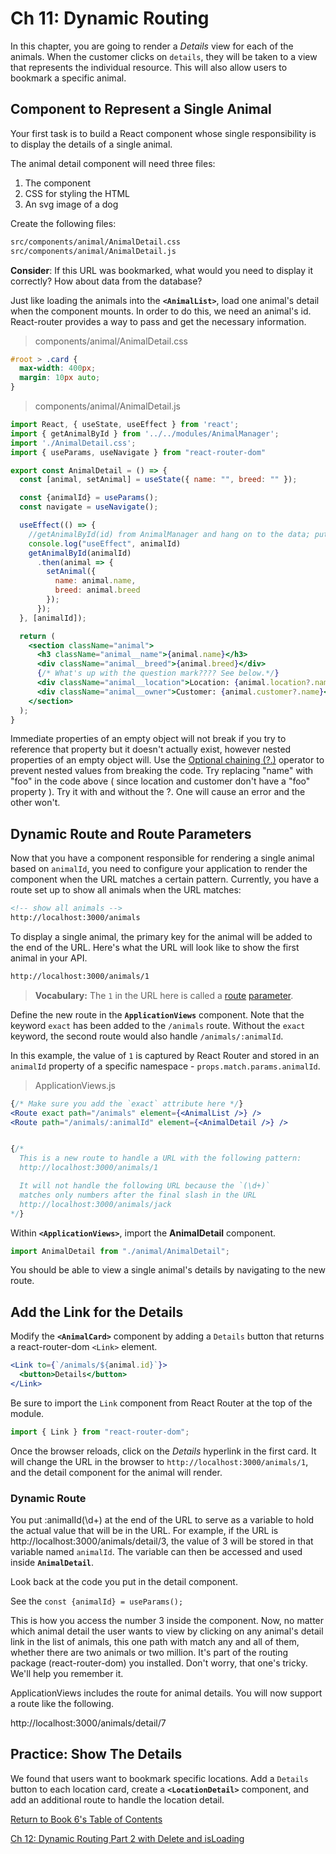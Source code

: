 # Ch 11: Dynamic Routing

In this chapter, you are going to render a _Details_ view for each of the animals. When the customer clicks on `details`, they will be taken to a view that represents the individual resource. This will also allow users to bookmark a specific animal.

## Component to Represent a Single Animal

Your first task is to build a React component whose single responsibility is to display the details of a single animal.

The animal detail component will need three files:

1. The component
1. CSS for styling the HTML
1. An svg image of a dog

Create the following files:

```sh
src/components/animal/AnimalDetail.css
src/components/animal/AnimalDetail.js
```

**Consider**: If this URL was bookmarked, what would you need to display it correctly? How about data from the database?

Just like loading the animals into the **`<AnimalList>`**, load one animal's detail when the component mounts. In order to do this, we need an animal's id. React-router provides a way to pass and get the necessary information.

> components/animal/AnimalDetail.css

```css
#root > .card {
  max-width: 400px;
  margin: 10px auto;
}
```

> components/animal/AnimalDetail.js

```jsx
import React, { useState, useEffect } from 'react';
import { getAnimalById } from '../../modules/AnimalManager';
import './AnimalDetail.css';
import { useParams, useNavigate } from "react-router-dom"

export const AnimalDetail = () => {
  const [animal, setAnimal] = useState({ name: "", breed: "" });

  const {animalId} = useParams();
  const navigate = useNavigate();

  useEffect(() => {
    //getAnimalById(id) from AnimalManager and hang on to the data; put it into state
    console.log("useEffect", animalId)
    getAnimalById(animalId)
      .then(animal => {
        setAnimal({
          name: animal.name,
          breed: animal.breed
        });
      });
  }, [animalId]);

  return (
    <section className="animal">
      <h3 className="animal__name">{animal.name}</h3>
      <div className="animal__breed">{animal.breed}</div>
      {/* What's up with the question mark???? See below.*/}
      <div className="animal__location">Location: {animal.location?.name}</div>
      <div className="animal__owner">Customer: {animal.customer?.name}</div>
    </section>
  );
}


```
Immediate properties of an empty object will not break if you try to reference that property but it doesn't actually exist, however nested properties of an empty object will. Use the [Optional chaining (?.)](https://developer.mozilla.org/en-US/docs/Web/JavaScript/Reference/Operators/Optional_chaining) operator to prevent nested values from breaking the code. Try replacing "name" with "foo" in the code above ( since location and customer don't have a "foo" property ). Try it with and without the ?. One will cause an error and the other won't.

## Dynamic Route and Route Parameters

Now that you have a component responsible for rendering a single animal based on `animalId`, you need to configure your application to render the component when the URL matches a certain pattern. Currently, you have a route set up to show all animals when the URL matches:

```html
<!-- show all animals -->
http://localhost:3000/animals
```

To display a single animal, the primary key for the animal will be added to the end of the URL. Here's what the URL will look like to show the first animal in your API.

```html
http://localhost:3000/animals/1
```

> **Vocabulary:** The `1` in the URL here is called a [route](https://jaketrent.com/post/access-route-params-react-router-v4/) [parameter](https://scotch.io/courses/using-react-router-4/route-params).

Define the new route in the **`ApplicationViews`** component. Note that the keyword `exact` has been added to the `/animals` route. Without the `exact` keyword, the second route would also handle `/animals/:animalId`.

In this example, the value of `1` is captured by React Router and stored in an `animalId` property of a specific namespace - `props.match.params.animalId`.

> ApplicationViews.js

```jsx
{/* Make sure you add the `exact` attribute here */}
<Route exact path="/animals" element={<AnimalList />} />
<Route path="/animals/:animalId" element={<AnimalDetail />} />


{/*
  This is a new route to handle a URL with the following pattern:
  http://localhost:3000/animals/1

  It will not handle the following URL because the `(\d+)`
  matches only numbers after the final slash in the URL
  http://localhost:3000/animals/jack
*/}

```

Within **`<ApplicationViews>`**, import the **AnimalDetail** component.

```js
import AnimalDetail from "./animal/AnimalDetail";
```

You should be able to view a single animal's details by navigating to the new route.

## Add the Link for the Details

Modify the **`<AnimalCard>`** component by adding a `Details` button that returns a react-router-dom `<Link>` element.

```jsx
<Link to={`/animals/${animal.id}`}>
  <button>Details</button>
</Link>
```

Be sure to import the `Link` component from React Router at the top of the module.

```js
import { Link } from "react-router-dom";
```

Once the browser reloads, click on the _Details_ hyperlink in the first card. It will change the URL in the browser to `http://localhost:3000/animals/1`, and the detail component for the animal will render.

### Dynamic Route
You put :animalId(\d+) at the end of the URL to serve as a variable to hold the actual value that will be in the URL. For example, if the URL is http://localhost:3000/animals/detail/3, the value of 3 will be stored in that variable named `animalId`. The variable can then be accessed and used inside **`AnimalDetail`**.

Look back at the code you put in the detail component.

See the `const {animalId} = useParams();`

This is how you access the number 3 inside the component. Now, no matter which animal detail the user wants to view by clicking on any animal's detail link in the list of animals, this one path with match any and all of them, whether there are two animals or two million. It's part of the routing package (react-router-dom) you installed. Don't worry, that one's tricky. We'll help you remember it.

ApplicationViews includes the route for animal details. You will now support a route like the following.

http://localhost:3000/animals/detail/7




## Practice: Show The Details

We found that users want to bookmark specific locations. Add a `Details` button to each location card, create a **`<LocationDetail>`** component, and add an additional route to handle the location detail.

[Return  to Book 6's Table of Contents](../README.md) 

[Ch 12: Dynamic Routing Part 2 with Delete and isLoading](./REACT_DYNAMIC_ROUTING_PART2.md)
